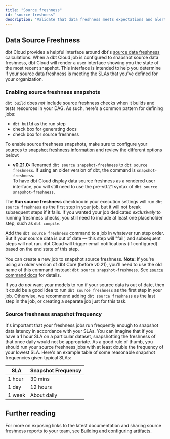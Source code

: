 ```yaml
---
title: "Source freshness"
id: "source-freshness"
description: "Validate that data freshness meets expectations and alert if stale."
---
```


## Data Source Freshness

dbt Cloud provides a helpful interface around dbt's [source data freshness](/docs/build/sources#snapshotting-source-data-freshness) calculations. When a dbt Cloud job is configured to snapshot source data freshness, dbt Cloud will render a user interface showing you the state of the most recent snapshot. This interface is intended to help you determine if your source data freshness is meeting the SLAs that you've defined for your organization.

<Lightbox src="/img/docs/dbt-cloud/using-dbt-cloud/data-sources-next.png" title="Data Sources in dbt Cloud"/>

### Enabling source freshness snapshots

`dbt build` does _not_ include source freshness checks when it builds and tests resources in your DAG. As such, here's a common pattern for defining jobs:
- `dbt build` as the run step
- check box for generating docs
- check box for source freshness

<Lightbox src="/img/docs/dbt-cloud/select-source-freshness.png" title="Selecting source freshness"/>

To enable source freshness snapshots, make sure to configure your sources to [snapshot freshness information](/docs/build/sources#snapshotting-source-data-freshness) and review the different options below:

<Changelog>

  - **v0.21.0:** Renamed `dbt source snapshot-freshness` to `dbt source freshness`. If using an older version of dbt, the command is `snapshot-freshness`.  
  To have dbt Cloud display data source freshness as a rendered user interface, you will still need to use the pre-v0.21 syntax of `dbt source snapshot-freshness`.

</Changelog>

<!-- tabs for checkbox and command -->
<Tabs>

<TabItem value="checkbox" label="Select checkbox">

The **Run source freshness** checkbox in your execution settings will run `dbt source freshness` as the first step in your job, but it will not break subsequent steps if it fails. If you wanted your job dedicated *exclusively* to running freshness checks, you still need to include at least one placeholder step, such as `dbt compile`.

</TabItem>

<TabItem value="run_steps" label="Add as a run step">

Add the `dbt source freshness` command to a job in whatever run step order. But if your source data is out of date &mdash; this step will "fail', and subsequent steps will not run. dbt Cloud will trigger email notifications (if configured) based on the end state of this step. <br />
  
You can create a new job to snapshot source freshness. **Note:** If you're using an older version of dbt Core (before v0.21), you'll need to use the old name of this command instead: `dbt source snapshot-freshness`. See [`source` command docs](commands/source) for details.

If you *do not* want your models to run if your source data is out of date, then it could be a good idea to run `dbt source freshness` as the first step in your job. Otherwise, we recommend adding `dbt source freshness` as the last step in the job, or creating a separate job just for this task.

<Lightbox src="/img/docs/dbt-cloud/using-dbt-cloud/job-step-source-freshness.png" title="Adding a step to snapshot source freshness"/>

</TabItem>

</Tabs>

<!-- End tabs for checkbox and command -->

### Source freshness snapshot frequency
It's important that your freshness jobs run frequently enough to snapshot data latency in accordance with your SLAs. You can imagine that if you have a 1 hour SLA on a particular dataset, snapshotting the freshness of that <Term id="table" /> once daily would not be appropriate. As a good rule of thumb, you should run your source freshness jobs with at least double the frequency of your lowest SLA.  Here's an example table of some reasonable snapshot frequencies given typical SLAs:

| SLA | Snapshot Frequency |
| --- | ------------------ |
| 1 hour | 30 mins |
| 1 day | 12 hours |
| 1 week | About daily |

## Further reading

For more on exposing links to the latest documentation and sharing source freshness reports to your team, see [Building and configuring artifacts](artifacts).
